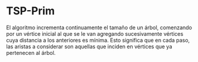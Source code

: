 # TSP-Prim
El algoritmo incrementa continuamente el tamaño de un árbol, comenzando por un vértice inicial al que se le van agregando sucesivamente 
vértices cuya distancia a los anteriores es mínima. Esto significa que en cada paso, las aristas a considerar son aquellas que inciden en 
vértices que ya pertenecen al árbol.

